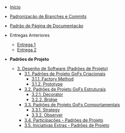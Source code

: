 <!-- docs/_sidebar.md -->

- [Início](/)
- [Padronização de Branches e Commits](./Projeto/PadronizacaoBranchesCommits.md)
- [Padrão de Página de Documentação](./Projeto/PadraoDePagina.md)

- Entregas Anteriores
  - [Entrega 1](https://unbarqdsw2025-1-turma01.github.io/2025.1-T01-_G3_EuMeAmo_Entrega_01/#/)
  - [Entrega 2](https://unbarqdsw2025-1-turma01.github.io/2025.1-T01-_G3_EuMeAmo_Entrega_02/#/)


- **Padrões de Projeto**
  - [3. Desenho de Software (Padrões de Projeto)](PadroesDeProjeto/3.PadroesDeProjeto.md)
    - [3.1. Padrões de Projeto GoFs Criacionais](PadroesDeProjeto/3.1.GoFsCriacionais.md)
      - [3.1.1. Factory Method](PadroesDeProjeto/3.1.1.FactoryMethod.md)
      - [3.1.2. Prototype](PadroesDeProjeto/3.1.2.Prototype.md)
    - [3.2. Padrões de Projeto GoFs Estruturais](PadroesDeProjeto/3.2.GoFsEstruturais.md)
      - [3.2.1. Decorator](PadroesDeProjeto/3.2.1.Decorator.md)
      - [3.2.2. Bridge](PadroesDeProjeto/3.2.2.Bridge.md)
    - [3.3. Padrões de Projeto GoFs Comportamentais](PadroesDeProjeto/3.3.GoFsComportamentais.md)
      - [3.3.1. Strategy](PadroesDeProjeto/3.3.1.Strategy.md)
      - [3.3.2. Observer](PadroesDeProjeto/3.3.2.Observer.md)
    - [3.4. Participações - Padrões de Projeto](PadroesDeProjeto/3.4.ParticipacoesPadroes.md)
    - [3.5. Iniciativas Extras - Padrões de Projeto](PadroesDeProjeto/3.5.IniciativasExtras.md)
      
